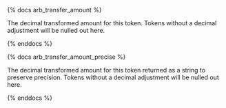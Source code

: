 {% docs arb_transfer_amount %}

The decimal transformed amount for this token. Tokens without a decimal adjustment will be nulled out here. 

{% enddocs %}

{% docs arb_transfer_amount_precise %}

The decimal transformed amount for this token returned as a string to preserve precision. Tokens without a decimal adjustment will be nulled out here.

{% enddocs %}